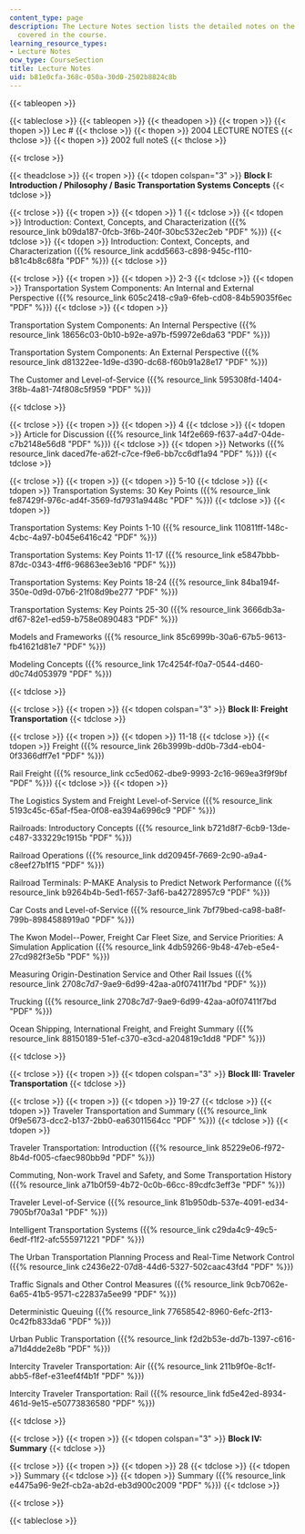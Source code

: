 ```yaml
---
content_type: page
description: The Lecture Notes section lists the detailed notes on the lecture topics
  covered in the course.
learning_resource_types:
- Lecture Notes
ocw_type: CourseSection
title: Lecture Notes
uid: b81e0cfa-368c-050a-30d0-2502b8824c8b
---
```


{{< tableopen >}}

{{< tableclose >}}
{{< tableopen >}}
{{< theadopen >}}
{{< tropen >}}
{{< thopen >}}
Lec #
{{< thclose >}}
{{< thopen >}}
2004 LECTURE NOTES
{{< thclose >}}
{{< thopen >}}
2002 full noteS
{{< thclose >}}

{{< trclose >}}

{{< theadclose >}}
{{< tropen >}}
{{< tdopen colspan="3" >}}
**Block I: Introduction / Philosophy / Basic Transportation Systems Concepts**
{{< tdclose >}}

{{< trclose >}}
{{< tropen >}}
{{< tdopen >}}
1
{{< tdclose >}}
{{< tdopen >}}
Introduction: Context, Concepts, and Characterization ({{% resource_link b09da187-0fcb-3f6b-240f-30bc532ec2eb "PDF" %}})
{{< tdclose >}}
{{< tdopen >}}
Introduction: Context, Concepts, and Characterization ({{% resource_link acdd5663-c898-945c-f110-b81c4b8c68fa "PDF" %}})
{{< tdclose >}}

{{< trclose >}}
{{< tropen >}}
{{< tdopen >}}
2-3
{{< tdclose >}}
{{< tdopen >}}
Transportation System Components: An Internal and External Perspective ({{% resource_link 605c2418-c9a9-6feb-cd08-84b59035f6ec "PDF" %}})
{{< tdclose >}}
{{< tdopen >}}


Transportation System Components: An Internal Perspective ({{% resource_link 18656c03-0b10-b92e-a97b-f59972e6da63 "PDF" %}})

Transportation System Components: An External Perspective ({{% resource_link d81322ee-1d9e-d390-dc68-f60b91a28e17 "PDF" %}})

The Customer and Level-of-Service ({{% resource_link 595308fd-1404-3f8b-4a81-74f808c5f959 "PDF" %}})


{{< tdclose >}}

{{< trclose >}}
{{< tropen >}}
{{< tdopen >}}
4
{{< tdclose >}}
{{< tdopen >}}
Article for Discussion ({{% resource_link 14f2e669-f637-a4d7-04de-c7b2148e56d8 "PDF" %}})
{{< tdclose >}}
{{< tdopen >}}
Networks ({{% resource_link daced7fe-a62f-c7ce-f9e6-bb7cc6df1a94 "PDF" %}})
{{< tdclose >}}

{{< trclose >}}
{{< tropen >}}
{{< tdopen >}}
5-10
{{< tdclose >}}
{{< tdopen >}}
Transportation Systems: 30 Key Points ({{% resource_link fe87429f-976c-ad4f-3569-fd7931a9448c "PDF" %}})
{{< tdclose >}}
{{< tdopen >}}


Transportation Systems: Key Points 1-10 ({{% resource_link 110811ff-148c-4cbc-4a97-b045e6416c42 "PDF" %}})

Transportation Systems: Key Points 11-17 ({{% resource_link e5847bbb-87dc-0343-4ff6-96863ee3eb16 "PDF" %}})

Transportation Systems: Key Points 18-24 ({{% resource_link 84ba194f-350e-0d9d-07b6-21f08d9be277 "PDF" %}})

Transportation Systems: Key Points 25-30 ({{% resource_link 3666db3a-df67-82e1-ed59-b758e0890483 "PDF" %}})

Models and Frameworks ({{% resource_link 85c6999b-30a6-67b5-9613-fb41621d81e7 "PDF" %}})

Modeling Concepts ({{% resource_link 17c4254f-f0a7-0544-d460-d0c74d053979 "PDF" %}})


{{< tdclose >}}

{{< trclose >}}
{{< tropen >}}
{{< tdopen colspan="3" >}}
**Block II: Freight Transportation**
{{< tdclose >}}

{{< trclose >}}
{{< tropen >}}
{{< tdopen >}}
11-18
{{< tdclose >}}
{{< tdopen >}}
Freight ({{% resource_link 26b3999b-dd0b-73d4-eb04-0f3366dff7e1 "PDF" %}})  
  
Rail Freight ({{% resource_link cc5ed062-dbe9-9993-2c16-969ea3f9f9bf "PDF" %}})
{{< tdclose >}}
{{< tdopen >}}


The Logistics System and Freight Level-of-Service ({{% resource_link 5193c45c-65af-f5ea-0f08-ea394a6996c9 "PDF" %}})

Railroads: Introductory Concepts ({{% resource_link b721d8f7-6cb9-13de-c487-333229c1915b "PDF" %}})

Railroad Operations ({{% resource_link dd20945f-7669-2c90-a9a4-c8eef27b1f15 "PDF" %}})

Railroad Terminals: P-MAKE Analysis to Predict Network Performance ({{% resource_link b9264b4b-5ed1-f657-3af6-ba42728957c9 "PDF" %}})

Car Costs and Level-of-Service ({{% resource_link 7bf79bed-ca98-ba8f-799b-8984588919a0 "PDF" %}})

The Kwon Model--Power, Freight Car Fleet Size, and Service Priorities: A Simulation Application ({{% resource_link 4db59266-9b48-47eb-e5e4-27cd982f3e5b "PDF" %}})

Measuring Origin-Destination Service and Other Rail Issues ({{% resource_link 2708c7d7-9ae9-6d99-42aa-a0f07411f7bd "PDF" %}})

Trucking ({{% resource_link 2708c7d7-9ae9-6d99-42aa-a0f07411f7bd "PDF" %}})

Ocean Shipping, International Freight, and Freight Summary ({{% resource_link 88150189-51ef-c370-e3cd-a204819c1dd8 "PDF" %}})


{{< tdclose >}}

{{< trclose >}}
{{< tropen >}}
{{< tdopen colspan="3" >}}
**Block III: Traveler Transportation**
{{< tdclose >}}

{{< trclose >}}
{{< tropen >}}
{{< tdopen >}}
19-27
{{< tdclose >}}
{{< tdopen >}}
Traveler Transportation and Summary ({{% resource_link 0f9e5673-dcc2-b137-2bb0-ea63011564cc "PDF" %}})
{{< tdclose >}}
{{< tdopen >}}


Traveler Transportation: Introduction ({{% resource_link 85229e06-f972-8b4d-f005-cfaec980bb9d "PDF" %}})

Commuting, Non-work Travel and Safety, and Some Transportation History ({{% resource_link a71b0f59-4b72-0c0b-66cc-89cdfc3eff3e "PDF" %}})

Traveler Level-of-Service ({{% resource_link 81b950db-537e-4091-ed34-7905bf70a3a1 "PDF" %}})

Intelligent Transportation Systems ({{% resource_link c29da4c9-49c5-6edf-f1f2-afc555971221 "PDF" %}})

The Urban Transportation Planning Process and Real-Time Network Control ({{% resource_link c2436e22-07d8-44d6-5327-502caac43fd4 "PDF" %}})

Traffic Signals and Other Control Measures ({{% resource_link 9cb7062e-6a65-41b5-9571-c22837a5ee99 "PDF" %}})

Deterministic Queuing ({{% resource_link 77658542-8960-6efc-2f13-0c42fb833da6 "PDF" %}})

Urban Public Transportation ({{% resource_link f2d2b53e-dd7b-1397-c616-a71d4dde2e8b "PDF" %}})

Intercity Traveler Transportation: Air ({{% resource_link 211b9f0e-8c1f-abb5-f8ef-e31eef4f4b1f "PDF" %}})

Intercity Traveler Transportation: Rail ({{% resource_link fd5e42ed-8934-461d-9e15-e50773836580 "PDF" %}})


{{< tdclose >}}

{{< trclose >}}
{{< tropen >}}
{{< tdopen colspan="3" >}}
**Block IV: Summary**
{{< tdclose >}}

{{< trclose >}}
{{< tropen >}}
{{< tdopen >}}
28
{{< tdclose >}}
{{< tdopen >}}
Summary
{{< tdclose >}}
{{< tdopen >}}
Summary ({{% resource_link e4475a96-9e2f-cb2a-ab2d-eb3d900c2009 "PDF" %}})
{{< tdclose >}}

{{< trclose >}}

{{< tableclose >}}